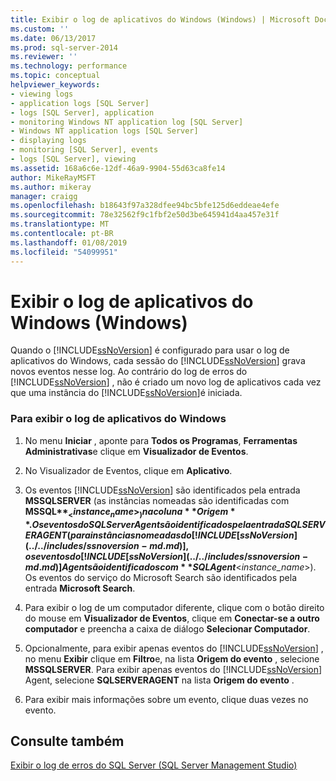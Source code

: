 ```yaml
---
title: Exibir o log de aplicativos do Windows (Windows) | Microsoft Docs
ms.custom: ''
ms.date: 06/13/2017
ms.prod: sql-server-2014
ms.reviewer: ''
ms.technology: performance
ms.topic: conceptual
helpviewer_keywords:
- viewing logs
- application logs [SQL Server]
- logs [SQL Server], application
- monitoring Windows NT application log [SQL Server]
- Windows NT application logs [SQL Server]
- displaying logs
- monitoring [SQL Server], events
- logs [SQL Server], viewing
ms.assetid: 168a6c6e-12df-46a9-9904-55d63ca8fe14
author: MikeRayMSFT
ms.author: mikeray
manager: craigg
ms.openlocfilehash: b18643f97a328dfee94bc5bfe125d6eddeae4efe
ms.sourcegitcommit: 78e32562f9c1fbf2e50d3be645941d4aa457e31f
ms.translationtype: MT
ms.contentlocale: pt-BR
ms.lasthandoff: 01/08/2019
ms.locfileid: "54099951"
---
```

# <a name="view-the-windows-application-log-windows"></a>Exibir o log de aplicativos do Windows (Windows)
  Quando o [!INCLUDE[ssNoVersion](../../includes/ssnoversion-md.md)] é configurado para usar o log de aplicativos do Windows, cada sessão do [!INCLUDE[ssNoVersion](../../includes/ssnoversion-md.md)] grava novos eventos nesse log. Ao contrário do log de erros do [!INCLUDE[ssNoVersion](../../includes/ssnoversion-md.md)] , não é criado um novo log de aplicativos cada vez que uma instância do [!INCLUDE[ssNoVersion](../../includes/ssnoversion-md.md)]é iniciada.  
  
### <a name="to-view-the-windows-application-log"></a>Para exibir o log de aplicativos do Windows  
  
1.  No menu **Iniciar** , aponte para **Todos os Programas**, **Ferramentas Administrativas**e clique em **Visualizador de Eventos**.  
  
2.  No Visualizador de Eventos, clique em **Aplicativo**.  
  
3.  Os eventos [!INCLUDE[ssNoVersion](../../includes/ssnoversion-md.md)] são identificados pela entrada **MSSQLSERVER** (as instâncias nomeadas são identificadas com **MSSQL$**_<instance_name>_) na coluna **Origem**. Os eventos do SQL Server Agent são identificados pela entrada SQLSERVERAGENT (para instâncias nomeadas do [!INCLUDE[ssNoVersion](../../includes/ssnoversion-md.md)], os eventos do [!INCLUDE[ssNoVersion](../../includes/ssnoversion-md.md)] Agent são identificados com **SQLAgent$**\<*instance_name*>). Os eventos do serviço do Microsoft Search são identificados pela entrada **Microsoft Search**.  
  
4.  Para exibir o log de um computador diferente, clique com o botão direito do mouse em **Visualizador de Eventos**, clique em **Conectar-se a outro computador** e preencha a caixa de diálogo **Selecionar Computador**.  
  
5.  Opcionalmente, para exibir apenas eventos do [!INCLUDE[ssNoVersion](../../includes/ssnoversion-md.md)] , no menu **Exibir** clique em **Filtro**e, na lista **Origem do evento** , selecione **MSSQLSERVER**. Para exibir apenas eventos do [!INCLUDE[ssNoVersion](../../includes/ssnoversion-md.md)] Agent, selecione **SQLSERVERAGENT** na lista **Origem do evento** .  
  
6.  Para exibir mais informações sobre um evento, clique duas vezes no evento.  
  
## <a name="see-also"></a>Consulte também  
 [Exibir o log de erros do SQL Server &#40;SQL Server Management Studio&#41;](../../ssms/sql-server-management-studio-ssms.md)  
  
  
